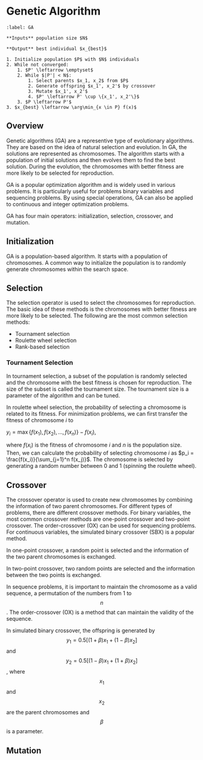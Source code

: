 # Genetic Algorithm

```{prf:algorithm} Genetic Algorithm
:label: GA

**Inputs** population size $N$

**Output** best individual $x_{best}$

1. Initialize population $P$ with $N$ individuals
2. While not converged:
    1. $P' \leftarrow \emptyset$
    2. While $|P'| < N$:
        1. Select parents $x_1, x_2$ from $P$
        2. Generate offspring $x_1', x_2'$ by crossover
        3. Mutate $x_1', x_2'$
        4. $P' \leftarrow P' \cup \{x_1', x_2'\}$
    3. $P \leftarrow P'$
3. $x_{best} \leftarrow \arg\min_{x \in P} f(x)$
```

## Overview

Genetic algorithms (GA) are a representive type of evolutionary algorithms. They are based on the idea of natural selection and evolution. In GA, the solutions are represented as chromosomes. The algorithm starts with a population of initial solutions and then evolves them to find the best solution. During the evolution, the chromosomes with better fitness are more likely to be selected for reproduction.

GA is a popular optimization algorithm and is widely used in various problems. It is particularly useful for problems binary variables and sequencing problems. By using special operations, GA can also be applied to continuous and integer optimization problems.

GA has four main operators: initialization, selection, crossover, and mutation.

## Initialization

GA is a population-based algorithm. It starts with a population of chromosomes. A common way to initialize the population is to randomly generate chromosomes within the search space.

## Selection

The selection operator is used to select the chromosomes for reproduction. The basic idea of these methods is the chromosomes with better fitness are more likely to be selected. The following are the most common selection methods:

- Tournament selection
- Roulette wheel selection
- Rank-based selection

### Tournament Selection
In tournament selection, a subset of the population is randomly selected and the chromosome with the best fitness is chosen for reproduction. The size of the subset is called the tournament size. The tournament size is a parameter of the algorithm and can be tuned.

In roulette wheel selection, the probability of selecting a chromosome is related to its fitness. For minimization problems, we can first transfer the fitness of chromosome $i$ to 

$y_i = \max\{f(x_1), f(x_2), \ldots, f(x_n)\} - f(x_i)$, 

where $f(x_i)$ is the fitness of chromosome $i$ and $n$ is the population size. Then, we can calculate the probability of selecting chromosome $i$ as $p_i = \frac{f(x_i)}{\sum_{j=1}^n f(x_j)}$. The chromosome is selected by generating a random number between 0 and 1 (spinning the roulette wheel).

## Crossover

The crossover operator is used to create new chromosomes by combining the information of two parent chromosomes. For different types of problems, there are different crossover methods. For binary variables, the most common crossover methods are one-point crossover and two-point crossover. The order-crossover (OX) can be used for sequencing problems. For continuous variables, the simulated binary crossover (SBX) is a popular method.

In one-point crossover, a random point is selected and the information of the two parent chromosomes is exchanged.

In two-point crossover, two random points are selected and the information between the two points is exchanged.

In sequence problems, it is important to maintain the chromosome as a valid sequence, a permutation of the numbers from 1 to $$n$$. The order-crossover (OX) is a method that can maintain the validity of the sequence.

In simulated binary crossover, the offspring is generated by $$y_1 = 0.5[(1+\beta)x_1 + (1-\beta)x_2]$$ and $$y_2 = 0.5[(1-\beta)x_1 + (1+\beta)x_2]$$, where $$x_1$$ and $$x_2$$ are the parent chromosomes and $$\beta$$ is a parameter.

## Mutation
